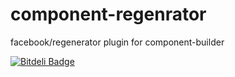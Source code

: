 component-regenrator
====================

facebook/regenerator plugin for component-builder


[![Bitdeli Badge](https://d2weczhvl823v0.cloudfront.net/kazupon/component-regenerator/trend.png)](https://bitdeli.com/free "Bitdeli Badge")

